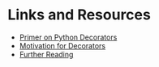 # Links and Resources

- [Primer on Python Decorators](https://realpython.com/primer-on-python-decorators/)
- [Motivation for Decorators](https://peps.python.org/pep-0318/#motivation)
- [Further Reading](https://github.com/lord63/awesome-python-decorator)
